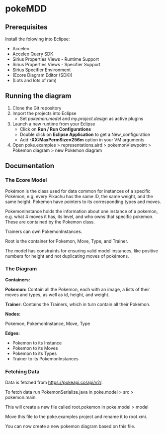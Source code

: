 # pokeMDD

## Prerequisites

Install the folowing into Eclipse:
* Acceleo
* Acceleo Query SDK
* Sirius Properties Views - Runtime Support
* Sirius Properties Views - Specifier Support
* Sirius Specifier Environment
* (Ecore Diagram Editor (SDK))
* (Lots and lots of ram)

## Running the diagram

1. Clone the Git repository
2. Import the projects into Eclipse
    * Set _pokemon.model_ and _my.project.design_ as active plugins
3. Launch a new runtime from your Eclipse
    * Click on **Run / Run Configurations**
    * Double click on **Eclipse Application** to get a New_configuration
    * Add **-XX:MaxPermSize=256m** option in your VM arguments
4. Open poke.examples > representations.aird > pokemonViewpoint > Pokemon diagram > new Pokemon diagram


## Documentation

### The Ecore Model

Pokémon is the class used for data common for instances of a specific Pokémon, e.g. every Pikachu has the same ID, the same weight, and the same height. Pokemon have pointers to its corresponding types and moves.

PokemonInstance holds the information about one instance of a pokemon, e.g. what 4 moves it has, its level, and who owns that specific pokemon. These are contained by the Pokemon class.

Trainers can own PokemonInstances. 

Root is the container for Pokemon, Move, Type, and Trainer.

The model has constraints for ensuring valid model instances, like positive numbers for height and not duplicating moves of pokémons.

### The Diagram

**Containers:**

**Pokemon:** Contain all the Pokemon, each with an  image, a lists of their moves and types, as well as id, height, and weight.

**Trainer:** Contains the Trainers, which in turn contain all their Pokémon. 

**Nodes:**

Pokemon, PokemonInstance, Move, Type

**Edges:**

* Pokemon to its Instance
* Pokemon to its Moves
* Pokemon to its Types
* Trainer to its PokemonInstances

### Fetching Data

Data is fetched from https://pokeapi.co/api/v2/.

To fetch data run PokemonSerialize.java in poke.model > src > pokemon.main.

This will create a new file called root.pokemon in poke.model > model

Move this file to the poke.examples project and rename it to root.xmi.

You can now create a new pokemon diagram based on this file.
